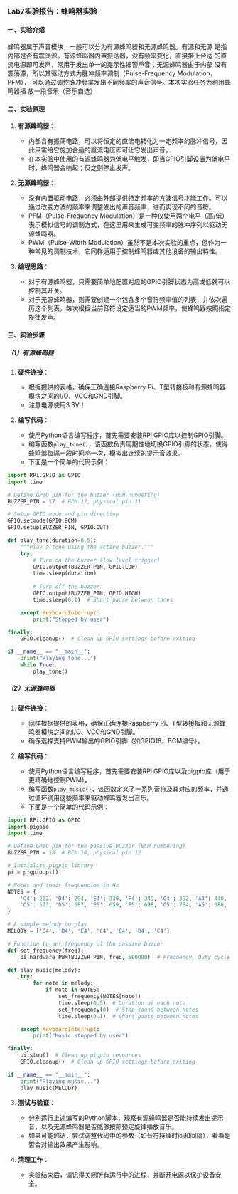 ### Lab7实验报告：蜂鸣器实验

#### 一、实验介绍
蜂鸣器属于声音模块，一般可以分为有源蜂鸣器和无源蜂鸣器。有源和无源
是指内部是否有震荡源。有源蜂鸣器内置振荡器，没有频率变化，直接接上合适
的直流电源即可发声，常用于发出单一的提示性报警声音；无源蜂鸣器由于内部
没有震荡源，所以其驱动方式为脉冲频率调制（Pulse-Frequency Modulation，PFM），
可以通过调控脉冲频率发出不同频率的声音信号。本次实验任务为利用蜂鸣器播
放一段音乐（音乐自选）

#### 二、实验原理
1. **有源蜂鸣器**：
   - 内部含有振荡电路，可以将恒定的直流电转化为一定频率的脉冲信号，因此只需给它施加合适的直流电压即可让它发出声音。
   - 在本实验中使用的有源蜂鸣器为低电平触发，即当GPIO引脚设置为低电平时，蜂鸣器会响起；反之则停止发声。

2. **无源蜂鸣器**：
   - 没有内置驱动电路，必须由外部提供特定频率的方波信号才能工作。可以通过改变方波的频率来调整发出的声音频率，进而实现不同的音符。
   - PFM（Pulse-Frequency Modulation）是一种仅使用两个电平（高/低）表示模拟信号的调制方式，在这里用来生成可变频率的脉冲序列以驱动无源蜂鸣器。
   - PWM（Pulse-Width Modulation）虽然不是本次实验的重点，但作为一种常见的调制技术，它同样适用于控制蜂鸣器或其他设备的输出特性。

3. **编程思路**：
   - 对于有源蜂鸣器，只需要简单地配置对应的GPIO引脚状态为高或低就可以控制其开关。
   - 对于无源蜂鸣器，则需要创建一个包含多个音符频率值的列表，并依次遍历这个列表，每次根据当前音符设定适当的PWM频率，使蜂鸣器按照指定旋律发声。

#### 三、实验步骤
##### （1）有源蜂鸣器
1. **硬件连接**：
   - 根据提供的表格，确保正确连接Raspberry Pi、T型转接板和有源蜂鸣器模块之间的I/O、VCC和GND引脚。
   - 注意电源使用3.3V！

2. **编写代码**：
   - 使用Python语言编写程序，首先需要安装RPi.GPIO库以控制GPIO引脚。
   - 编写函数`play_tone()`，该函数负责周期性地切换GPIO引脚的状态，使得蜂鸣器每隔一段时间响一次，模拟出连续的提示音效果。
   - 下面是一个简单的代码示例：

```python
import RPi.GPIO as GPIO
import time

# Define GPIO pin for the buzzer (BCM numbering)
BUZZER_PIN = 17  # BCM 17, physical pin 11

# Setup GPIO mode and pin direction
GPIO.setmode(GPIO.BCM)
GPIO.setup(BUZZER_PIN, GPIO.OUT)

def play_tone(duration=0.5):
    """Play a tone using the active buzzer."""
    try:
        # Turn on the buzzer (low level trigger)
        GPIO.output(BUZZER_PIN, GPIO.LOW)
        time.sleep(duration)
        
        # Turn off the buzzer
        GPIO.output(BUZZER_PIN, GPIO.HIGH)
        time.sleep(0.1)  # Short pause between tones

    except KeyboardInterrupt:
        print("Stopped by user")

finally:
    GPIO.cleanup()  # Clean up GPIO settings before exiting

if __name__ == "__main__":
    print("Playing tone...")
    while True:
        play_tone()
```

##### （2）无源蜂鸣器
1. **硬件连接**：
   - 同样根据提供的表格，确保正确连接Raspberry Pi、T型转接板和无源蜂鸣器模块之间的I/O、VCC和GND引脚。
   - 确保选择支持PWM输出的GPIO引脚（如GPIO18，BCM编号）。

2. **编写代码**：
   - 使用Python语言编写程序，首先需要安装RPi.GPIO库以及pigpio库（用于更精确地控制PWM）。
   - 编写函数`play_music()`，该函数定义了一系列音符及其对应的频率，并通过循环调用这些频率来驱动蜂鸣器发出音乐。
   - 下面是一个简单的代码示例：

```python
import RPi.GPIO as GPIO
import pigpio
import time

# Define GPIO pin for the passive buzzer (BCM numbering)
BUZZER_PIN = 18  # BCM 18, physical pin 12

# Initialize pigpio library
pi = pigpio.pi()

# Notes and their frequencies in Hz
NOTES = {
    'C4': 262, 'D4': 294, 'E4': 330, 'F4': 349, 'G4': 392, 'A4': 440, 'B4': 494,
    'C5': 523, 'D5': 587, 'E5': 659, 'F5': 698, 'G5': 784, 'A5': 880, 'B5': 988,
}

# A simple melody to play
MELODY = ['C4', 'D4', 'E4', 'C4', 'E4', 'D4', 'C4']

# Function to set frequency of the passive buzzer
def set_frequency(freq):
    pi.hardware_PWM(BUZZER_PIN, freq, 500000)  # Frequency, Duty cycle (50%)

def play_music(melody):
    try:
        for note in melody:
            if note in NOTES:
                set_frequency(NOTES[note])
                time.sleep(0.5)  # Duration of each note
                set_frequency(0)  # Stop sound between notes
                time.sleep(0.1)  # Short pause between notes

    except KeyboardInterrupt:
        print("Music stopped by user")

finally:
    pi.stop()  # Clean up pigpio resources
    GPIO.cleanup()  # Clean up GPIO settings before exiting

if __name__ == "__main__":
    print("Playing music...")
    play_music(MELODY)
```

3. **测试与验证**：
   - 分别运行上述编写的Python脚本，观察有源蜂鸣器是否能持续发出提示音，以及无源蜂鸣器是否能够按照预定旋律播放音乐。
   - 如果可能的话，尝试调整代码中的参数（如音符持续时间和间隔），看看是否会对输出效果产生影响。

4. **清理工作**：
   - 实验结束后，请记得关闭所有运行中的进程，并断开电源以保护设备安全。